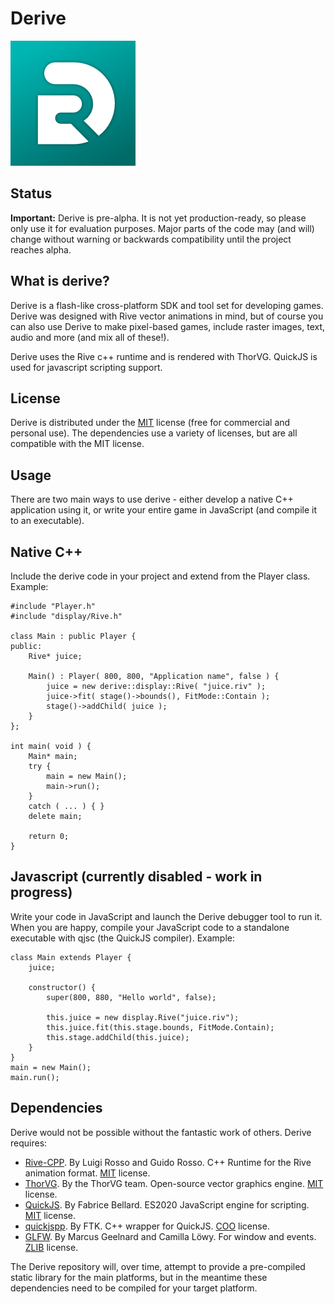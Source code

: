 # Derive

![Derive icon](/icon.png "Derive")

## Status

**Important:** Derive is pre-alpha. It is not yet production-ready, so please only use it for evaluation purposes. Major parts of the code may (and will) change without warning or backwards compatibility until the project reaches alpha.

## What is derive?

Derive is a flash-like cross-platform SDK and tool set for developing games. Derive was designed with Rive vector animations in mind, but of course you can also use Derive to make pixel-based games, include raster images, text, audio and more (and mix all of these!).

Derive uses the Rive c++ runtime and is rendered with ThorVG. QuickJS is used for javascript scripting support.

## License
Derive is distributed under the [MIT](https://opensource.org/licenses/MIT) license (free for commercial and personal use). The dependencies use a variety of licenses, but are all compatible with the MIT license.

## Usage

There are two main ways to use derive - either develop a native C++ application using it, or write your entire game in JavaScript (and compile it to an executable). 

## Native C++

Include the derive code in your project and extend from the Player class. Example:
```
#include "Player.h"
#include "display/Rive.h"

class Main : public Player {
public:
	Rive* juice;

	Main() : Player( 800, 800, "Application name", false ) {
		juice = new derive::display::Rive( "juice.riv" );
		juice->fit( stage()->bounds(), FitMode::Contain );
		stage()->addChild( juice );
	}
};

int main( void ) {
	Main* main;
	try {
		main = new Main();
		main->run();
	}
	catch ( ... ) { }
	delete main;

	return 0;
}
````

## Javascript (currently disabled - work in progress)
Write your code in JavaScript and launch the Derive debugger tool to run it. When you are happy, compile your JavaScript code to a standalone executable with qjsc (the QuickJS compiler). Example:

````
class Main extends Player {
	juice;

	constructor() {
		super(800, 880, "Hello world", false);

		this.juice = new display.Rive("juice.riv");
		this.juice.fit(this.stage.bounds, FitMode.Contain);
		this.stage.addChild(this.juice);
	}
}
main = new Main();
main.run();
````

## Dependencies

Derive would not be possible without the fantastic work of others. Derive requires:

* [Rive-CPP](https://rive.app/). By Luigi Rosso and Guido Rosso. C++ Runtime for the Rive animation format. [MIT](https://opensource.org/licenses/MIT) license.
* [ThorVG](https://thorvg.org/). By the ThorVG team. Open-source vector graphics engine. [MIT](https://opensource.org/licenses/MIT) license.
* [QuickJS](https://bellard.org/quickjs/). By Fabrice Bellard. ES2020 JavaScript engine for scripting. [MIT](https://opensource.org/licenses/MIT) license.
* [quickjspp](https://github.com/ftk/quickjspp). By FTK. C++ wrapper for QuickJS. [COO](https://creativecommons.org/publicdomain/zero/1.0/) license.
* [GLFW](https://www.glfw.org/). By Marcus Geelnard and Camilla Löwy. For window and events. [ZLIB](https://opensource.org/licenses/Zlib) license.

The Derive repository will, over time, attempt to provide a pre-compiled static library for the main platforms, but in the meantime these dependencies need to be compiled for your target platform.
